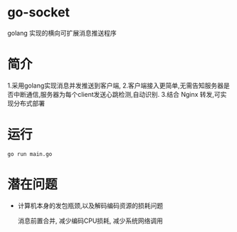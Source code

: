 # go-socket

golang 实现的横向可扩展消息推送程序

# 简介

1.采用golang实现消息并发推送到客户端,
2.客户端接入更简单,无需告知服务器是否中断通信,服务器为每个client发送心跳检测,自动识别.
3.结合 Nginx 转发,可实现分布式部署

[](./struct.jpg)

# 运行

```
go run main.go
```

# 潜在问题
    
* 计算机本身的发包瓶颈,以及解码编码资源的损耗问题

    消息前置合并, 减少编码CPU损耗, 减少系统网络调用

